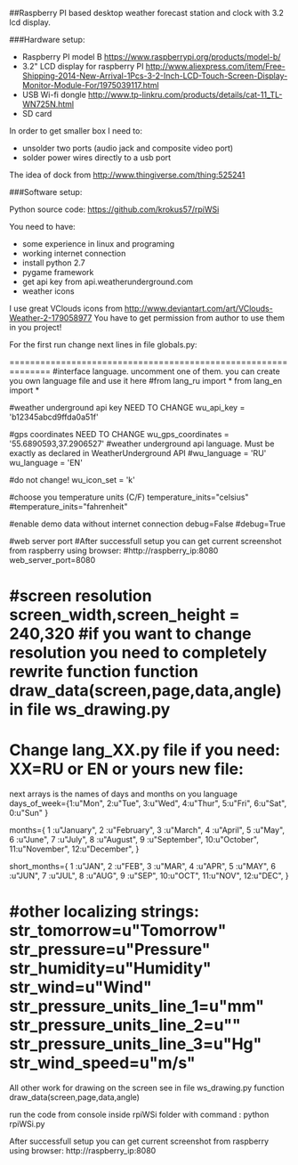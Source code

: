 ##Raspberry PI based desktop weather forecast station and clock with 3.2 lcd display.

###Hardware setup:

-   Raspberry PI model B https://www.raspberrypi.org/products/model-b/
-   3.2" LCD display for raspberry PI http://www.aliexpress.com/item/Free-Shipping-2014-New-Arrival-1Pcs-3-2-Inch-LCD-Touch-Screen-Display-Monitor-Module-For/1975039117.html
-   USB Wi-fi dongle http://www.tp-linkru.com/products/details/cat-11_TL-WN725N.html
-   SD card

In order to get smaller box I need to:
- unsolder two ports (audio jack and composite video port)
- solder power wires directly to a usb port

The idea of dock from http://www.thingiverse.com/thing:525241

###Software setup:

Python source code: https://github.com/krokus57/rpiWSi

You need to have:
-  some experience in linux and programing
-  working internet connection
-  install python 2.7
-  pygame framework
-  get api key from api.weatherunderground.com
-  weather icons

I use great VClouds icons from http://www.deviantart.com/art/VClouds-Weather-2-179058977
You have to get permission from author to use them in you project!

For the first run change next lines in file globals.py:

==============================================================
#interface language. uncomment one of them. you can create you own language file and use it here
#from lang_ru import *
from lang_en import *

#weather underground api key NEED TO CHANGE
wu_api_key = 'b12345abcd9ffda0a51f'

#gps coordinates NEED TO CHANGE
wu_gps_coordinates = '55.6890593,37.2906527'
#weather underground api language. Must be exactly as declared in WeatherUnderground API
#wu_language = 'RU'
wu_language = 'EN'

#do not change!
wu_icon_set = 'k'

#choose you temperature units (C/F)
temperature_inits="celsius"
#temperature_inits="fahrenheit"

#enable demo data without internet connection
debug=False
#debug=True

#web server port
#After successfull setup you can get current screenshot from raspberry using browser:
#http://raspberry_ip:8080
web_server_port=8080

#screen resolution
screen_width,screen_height = 240,320
#if you want to change resolution you need to completely rewrite function function draw_data(screen,page,data,angle) in file ws_drawing.py
==============================================================


Change lang_XX.py file if you need:
XX=RU or EN or yours new file:
==============================================================
next arrays is the names of days and months on you language
days_of_week={1:u"Mon",
              2:u"Tue",
              3:u"Wed",
              4:u"Thur",
              5:u"Fri",
              6:u"Sat",
              0:u"Sun"
          }

months={
        1 :u"January",
        2 :u"February",
        3 :u"March",
        4 :u"April",
        5 :u"May",
        6 :u"June",
        7 :u"July",
        8 :u"August",
        9 :u"September",
        10:u"October",
        11:u"November",
        12:u"December",
        }


short_months={
        1 :u"JAN",
        2 :u"FEB",
        3 :u"MAR",
        4 :u"APR",
        5 :u"MAY",
        6 :u"JUN",
        7 :u"JUL",
        8 :u"AUG",
        9 :u"SEP",
        10:u"OCT",
        11:u"NOV",
        12:u"DEC",
        }



#other localizing strings:
str_tomorrow=u"Tomorrow"
str_pressure=u"Pressure"
str_humidity=u"Humidity"
str_wind=u"Wind"
str_pressure_units_line_1=u"mm"
str_pressure_units_line_2=u""
str_pressure_units_line_3=u"Hg"
str_wind_speed=u"m/s"
==============================================================




All other work for drawing on the screen see in file ws_drawing.py
function draw_data(screen,page,data,angle)

run the code from console inside rpiWSi folder with command :
python rpiWSi.py

After successfull setup you can get current screenshot from raspberry using browser:
http://raspberry_ip:8080

